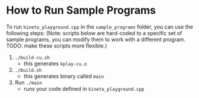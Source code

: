 # How to Run Sample Programs

To run `kineto_playground.cpp` in the `sample_programs` folder, you can use the following steps: (Note: scripts below are hard-coded to a specific set of sample programs, you can modify them to work with a different program. TODO: make these scripts more flexible.)

1. `./build-cu.sh`
    - this generates `kplay-cu.o`
2. `./build.sh`
    - this generates binary called `main`
3. Run `./main`
    - runs your code defined in `kineto_playground.cpp`
